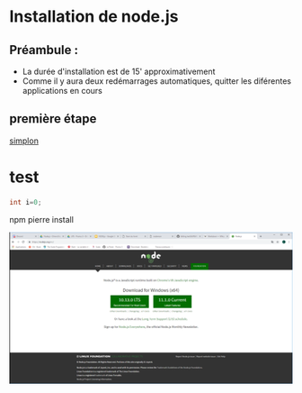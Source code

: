 # Installation de node.js
## Préambule :
* La durée d'installation est de 15' approximativement
* Comme il y aura deux redémarrages automatiques, quitter les diférentes applications en cours

## première étape 
[simplon](http://www.simplon.co)
# test

```java
int i=0;
```
npm pierre install

![image](nodejsDownload.png)
